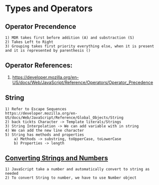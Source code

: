 # Types and Operators

## Operator Precendence
    1) MDR takes first before addition (A) and substraction (S) 
    2) Takes Left to Right 
    3) Grouping takes first priority everything else, when it is present and it is represented by parenthesis ()

## Operator References:

1) https://developer.mozilla.org/en-US/docs/Web/JavaScript/Reference/Operators/Operator_Precedence

## String 
    1) Refer to Escape Sequences
    https://developer.mozilla.org/en-US/docs/Web/JavaScript/Reference/Global_Objects/String
    2) back tickts Character -> Template literals/Strings
    3) String Interpolation -> We can add variable with in string 
    4) We can add the new line character
    5) String has methods and properties 
        a) Methods -> substring, toUpperCase, toLowerCase
        b) Properties -> length 

## [Converting Strings and Numbers](./../typesoperators.js)
    1) JavaScript take a number and automatically convert to string as needed 
    2) To convert String to number, we have to use Number object 
    
    


